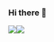 ### Hi there 👋

<div style="display:flex;">
<img src="https://github-readme-stats-erenkan.vercel.app/api?username=erenkan&theme=radical&count_private=true&show_icons=true">
<img src="https://github-readme-stats-erenkan.vercel.app/api/top-langs/?username=erenkan&theme=radical&layout=compact&show_icons=true">
</div>

<!--
**erenkan/erenkan** is a ✨ _special_ ✨ repository because its `README.md` (this file) appears on your GitHub profile.

Here are some ideas to get you started:

- 🔭 I’m currently working on ...
- 🌱 I’m currently learning ...
- 👯 I’m looking to collaborate on ...
- 🤔 I’m looking for help with ...
- 💬 Ask me about ...
- 📫 How to reach me: ...
- 😄 Pronouns: ...
- ⚡ Fun fact: ...
-->
